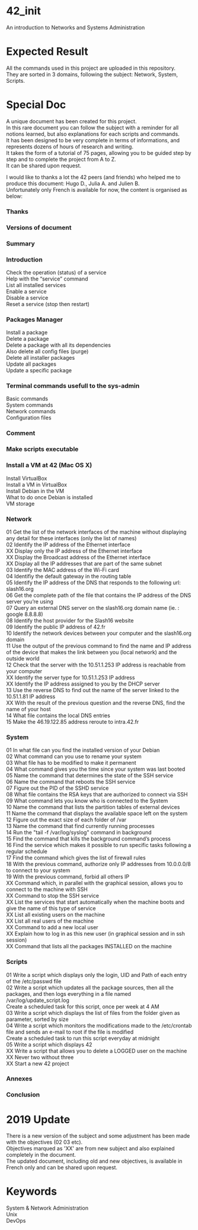 # 42_init
An introduction to Networks and Systems Administration  

# Expected Result
All the commands used in this project are uploaded in this repository.  
They are sorted in 3 domains, following the subject: Network, System, Scripts.

# Special Doc
A unique document has been created for this project.  
In this rare document you can follow the subject with a reminder for all notions learned, but also explanations for each scripts and commands.  
It has been designed to be very complete in terms of informations, and represents dozens of hours of research and writing.  
It takes the form of a tutorial of 75 pages, allowing you to be guided step by step and to complete the project from A to Z.  
It can be shared upon request.  

I would like to thanks a lot the 42 peers (and friends) who helped me to produce this document: Hugo D., Julia A. and Julien B.  
Unfortunately only French is available for now, the content is organised as below:

### Thanks
### Versions of document
### Summary

### Introduction
  Check the operation (status) of a service  
  Help with the “service” command  
  List all installed services  
  Enable a service  
  Disable a service  
  Reset a service (stop then restart)  

### Packages Manager
  Install a package  
  Delete a package  
  Delete a package with all its dependencies  
  Also delete all config files (purge)  
  Delete all installer packages     
  Update all packages   
  Update a specific package  

### Terminal commands usefull to the sys-admin
  Basic commands  
  System commands  
  Network commands  
  Configuration files  

### Comment

### Make scripts executable

### Install a VM at 42 (Mac OS X)
  Install VirtualBox  
  Install a VM in VirtualBox  
  Install Debian in the VM  
  What to do once Debian is installed  
  VM storage  
  
### Network
  01 Get the list of the network interfaces of the machine without displaying any detail for these interfaces (only the list of names)  
  02 Identify the IP address of the Ethernet interface  
  XX Display only the IP address of the Ethernet interface  
  XX Display the Broadcast address of the Ethernet interface  
  XX Display all the IP addresses that are part of the same subnet  
  03 Identify the MAC address of the Wi-Fi card  
  04 Identifiy the default gateway in the routing table  
  05 Identify the IP address of the DNS that responds to the following url: slash16.org   
  06 Get the complete path of the file that contains the IP address of the DNS server you’re using  
  07 Query an external DNS server on the slash16.org domain name (ie. : google 8.8.8.8)  
  08 Identify the host provider for the Slash16 website  
  09 Identify the public IP address of 42.fr   
  10 Identify the network devices between your computer and the slash16.org domain  
  11 Use the output of the previous command to find the name and IP address of the device that makes the link between you (local network) and the outside world  
  12 Check that the server with the 10.51.1.253 IP address is reachable from your computer  
  XX Identify the server type for 10.51.1.253 IP address  
  XX Identify the IP address assigned to you by the DHCP server  
  13 Use the reverse DNS to find out the name of the server linked to the 10.51.1.81 IP address  
  XX With the result of the previous question and the reverse DNS, find the name of your host  
  14 What file contains the local DNS entries  
  15 Make the 46.19.122.85 address reroute to intra.42.fr  

### System  
  01 In what file can you find the installed version of your Debian  
  02 What command can you use to rename your system  
  03 What file has to be modified to make it permanent  
  04 What command gives you the time since your system was last booted  
  05 Name the command that determines the state of the SSH service  
  06 Name the command that reboots the SSH service  
  07 Figure out the PID of the SSHD service  
  08 What file contains the RSA keys that are authorized to connect via SSH  
  09 What command lets you know who is connected to the System  
  10 Name the command that lists the partition tables of external devices  
  11 Name the command that displays the available space left on the system  
  12 Figure out the exact size of each folder of /var  
  13 Name the command that find currently running processes  
  14 Run the "tail -f /var/log/syslog" command in background  
  15 Find the command that kills the background command’s process  
  16 Find the service which makes it possible to run specific tasks following a regular schedule  
  17 Find the command which gives the list of firewall rules  
  18 With the previous command, authorize only IP addresses from 10.0.0.0/8 to connect to your system  
  19 With the previous command, forbid all others IP  
  XX Command which, in parallel with the graphical session, allows you to connect to the machine with SSH  
  XX Command to stop the SSH service  
  XX List the services that start automatically when the machine boots and give the name of this type of service  
  XX List all existing users on the machine  
  XX List all real users of the machine  
  XX Command to add a new local user  
  XX Explain how to log in as this new user (in graphical session and in ssh session)  
  XX Command that lists all the packages INSTALLED on the machine  

### Scripts
  01 Write a script which displays only the login, UID and Path of each entry of the /etc/passwd file  
  02 Write a script which updates all the package sources, then all the packages, and then logs everything in a file named /var/log/update_script.log  
     Create a scheduled task for this script, once per week at 4 AM  
  03 Write a script which displays the list of files from the folder given as parameter, sorted by size  
  04 Write a script which monitors the modifications made to the /etc/crontab file and sends an e-mail to root if the file is modified  
     Create a scheduled task to run this script everyday at midnight  
  05 Write a script which displays 42  
  XX Write a script that allows you to delete a LOGGED user on the machine  
  XX Never two without three  
  XX Start a new 42 project  

### Annexes

### Conclusion

# 2019 Update
There is a new version of the subject and some adjustment has been made with the objectives (02 03 etc).  
Objectives marqued as 'XX' are from new subject and also explained completely in the document.  
The updated document, including old and new objectives, is available in French only and can be shared upon request.

# Keywords
System & Network Administration  
Unix  
DevOps
